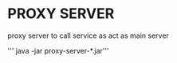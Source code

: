# PROXY SERVER
 proxy server to call service as act as main server

 ''' java -jar proxy-server-*.jar'''
 

